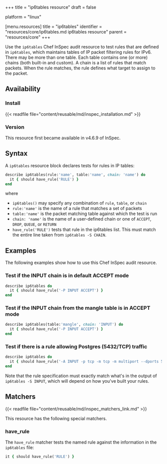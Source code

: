 +++
title = "ip6tables resource"
draft = false

platform = "linux"

[menu.resources]
    title = "ip6tables"
    identifier = "resources/core/ip6tables.md ip6tables resource"
    parent = "resources/core"
+++

Use the `ip6tables` Chef InSpec audit resource to test rules that are defined in `ip6tables`, which maintains tables of IP packet filtering rules for IPv6. There may be more than one table. Each table contains one (or more) chains (both built-in and custom). A chain is a list of rules that match packets. When the rule matches, the rule defines what target to assign to the packet.

## Availability

### Install

{{< readfile file="content/reusable/md/inspec_installation.md" >}}

### Version

This resource first became available in v4.6.9 of InSpec.

## Syntax

A `ip6tables` resource block declares tests for rules in IP tables:

```ruby
describe ip6tables(rule:'name', table:'name', chain: 'name') do
  it { should have_rule('RULE') }
end
```

where

- `ip6tables()` may specify any combination of `rule`, `table`, or `chain`
- `rule:'name'` is the name of a rule that matches a set of packets
- `table:'name'` is the packet matching table against which the test is run
- `chain: 'name'` is the name of a user-defined chain or one of `ACCEPT`, `DROP`, `QUEUE`, or `RETURN`
- `have_rule('RULE')` tests that rule in the ip6tables list. This must match the entire line taken from `ip6tables -S CHAIN`.

## Examples

The following examples show how to use this Chef InSpec audit resource.

### Test if the INPUT chain is in default ACCEPT mode

```ruby
describe ip6tables do
  it { should have_rule('-P INPUT ACCEPT') }
end
```

### Test if the INPUT chain from the mangle table is in ACCEPT mode

```ruby
describe ip6tables(table:'mangle', chain: 'INPUT') do
  it { should have_rule('-P INPUT ACCEPT') }
end
```

### Test if there is a rule allowing Postgres (5432/TCP) traffic

```ruby
describe ip6tables do
  it { should have_rule('-A INPUT -p tcp -m tcp -m multiport --dports 5432 -m comment --comment "postgres" -j ACCEPT') }
end
```

Note that the rule specification must exactly match what's in the output of `ip6tables -S INPUT`, which will depend on how you've built your rules.

## Matchers

{{< readfile file="content/reusable/md/inspec_matchers_link.md" >}}

This resource has the following special matchers.

### have_rule

The `have_rule` matcher tests the named rule against the information in the `ip6tables` file:

```ruby
it { should have_rule('RULE') }
```
